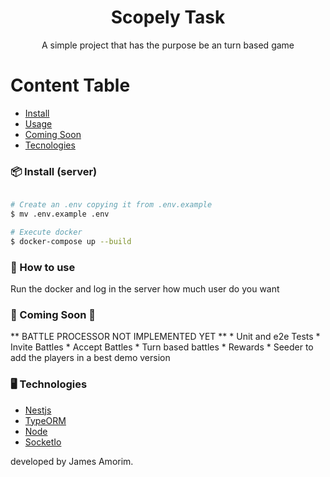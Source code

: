 <h1 align="center">Scopely Task</h1>

<p align="center">A simple project that has the purpose be an turn based game</p>

Content Table
=================
<!--ts-->
* [Install](#install)
* [Usage](#usage)
* [Coming Soon](#coming)
* [Tecnologies](#tech)
<!--te-->

<h3 id="install">📦 Install (server) </h3>

```bash

# Create an .env copying it from .env.example
$ mv .env.example .env

# Execute docker
$ docker-compose up --build

```

<h3 id="how-use">🔨 How to use </h3>

Run the docker and log in the server how much user do you want
<h3 id="coming">🚧 Coming Soon 🚧</h3>
** BATTLE PROCESSOR NOT IMPLEMENTED YET **
* Unit and e2e Tests
* Invite Battles
* Accept Battles
* Turn based battles
* Rewards
* Seeder to add the players in a best demo version

<h3 id="tech">🖥️ Technologies </h3>

* [Nestjs](https://docs.nestjs.com//)
* [TypeORM](https://typeorm.io/)
* [Node](https://nodejs.org/en/)
* [SocketIo](https://socket.io/)

developed by James Amorim.